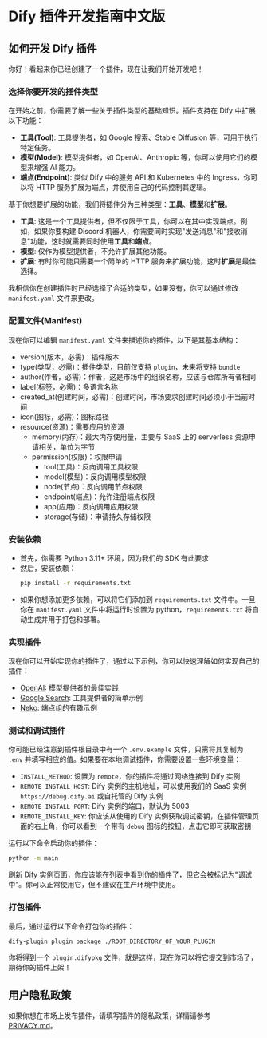 # Dify 插件开发指南中文版

## 如何开发 Dify 插件

你好！看起来你已经创建了一个插件，现在让我们开始开发吧！

### 选择你要开发的插件类型

在开始之前，你需要了解一些关于插件类型的基础知识。插件支持在 Dify 中扩展以下功能：
- **工具(Tool)**: 工具提供者，如 Google 搜索、Stable Diffusion 等，可用于执行特定任务。
- **模型(Model)**: 模型提供者，如 OpenAI、Anthropic 等，你可以使用它们的模型来增强 AI 能力。
- **端点(Endpoint)**: 类似 Dify 中的服务 API 和 Kubernetes 中的 Ingress，你可以将 HTTP 服务扩展为端点，并使用自己的代码控制其逻辑。

基于你想要扩展的功能，我们将插件分为三种类型：**工具**、**模型**和**扩展**。

- **工具**: 这是一个工具提供者，但不仅限于工具，你可以在其中实现端点。例如，如果你要构建 Discord 机器人，你需要同时实现"发送消息"和"接收消息"功能，这时就需要同时使用**工具**和**端点**。
- **模型**: 仅作为模型提供者，不允许扩展其他功能。
- **扩展**: 有时你可能只需要一个简单的 HTTP 服务来扩展功能，这时**扩展**是最佳选择。

我相信你在创建插件时已经选择了合适的类型，如果没有，你可以通过修改 `manifest.yaml` 文件来更改。

### 配置文件(Manifest)

现在你可以编辑 `manifest.yaml` 文件来描述你的插件，以下是其基本结构：

- version(版本，必需)：插件版本
- type(类型，必需)：插件类型，目前仅支持 `plugin`，未来将支持 `bundle`
- author(作者，必需)：作者，这是市场中的组织名称，应该与仓库所有者相同
- label(标签，必需)：多语言名称
- created_at(创建时间，必需)：创建时间，市场要求创建时间必须小于当前时间
- icon(图标，必需)：图标路径
- resource(资源)：需要应用的资源
  - memory(内存)：最大内存使用量，主要与 SaaS 上的 serverless 资源申请相关，单位为字节
  - permission(权限)：权限申请
    - tool(工具)：反向调用工具权限
    - model(模型)：反向调用模型权限
    - node(节点)：反向调用节点权限
    - endpoint(端点)：允许注册端点权限
    - app(应用)：反向调用应用权限
    - storage(存储)：申请持久存储权限

### 安装依赖

- 首先，你需要 Python 3.11+ 环境，因为我们的 SDK 有此要求
- 然后，安装依赖：
    ```bash
    pip install -r requirements.txt
    ```
- 如果你想添加更多依赖，可以将它们添加到 `requirements.txt` 文件中。一旦你在 `manifest.yaml` 文件中将运行时设置为 python，`requirements.txt` 将自动生成并用于打包和部署。

### 实现插件

现在你可以开始实现你的插件了，通过以下示例，你可以快速理解如何实现自己的插件：

- [OpenAI](https://github.com/langgenius/dify-plugin-sdks/tree/main/python/examples/openai): 模型提供者的最佳实践
- [Google Search](https://github.com/langgenius/dify-plugin-sdks/tree/main/python/examples/google): 工具提供者的简单示例
- [Neko](https://github.com/langgenius/dify-plugin-sdks/tree/main/python/examples/neko): 端点组的有趣示例

### 测试和调试插件

你可能已经注意到插件根目录中有一个 `.env.example` 文件，只需将其复制为 `.env` 并填写相应的值。如果要在本地调试插件，你需要设置一些环境变量：

- `INSTALL_METHOD`: 设置为 `remote`，你的插件将通过网络连接到 Dify 实例
- `REMOTE_INSTALL_HOST`: Dify 实例的主机地址，可以使用我们的 SaaS 实例 `https://debug.dify.ai` 或自托管的 Dify 实例
- `REMOTE_INSTALL_PORT`: Dify 实例的端口，默认为 5003
- `REMOTE_INSTALL_KEY`: 你应该从使用的 Dify 实例获取调试密钥，在插件管理页面的右上角，你可以看到一个带有 `debug` 图标的按钮，点击它即可获取密钥

运行以下命令启动你的插件：

```bash
python -m main
```

刷新 Dify 实例页面，你应该能在列表中看到你的插件了，但它会被标记为"调试中"。你可以正常使用它，但不建议在生产环境中使用。

### 打包插件

最后，通过运行以下命令打包你的插件：

```bash
dify-plugin plugin package ./ROOT_DIRECTORY_OF_YOUR_PLUGIN
```

你将得到一个 `plugin.difypkg` 文件，就是这样，现在你可以将它提交到市场了，期待你的插件上架！

## 用户隐私政策

如果你想在市场上发布插件，请填写插件的隐私政策，详情请参考 [PRIVACY.md](PRIVACY.md)。